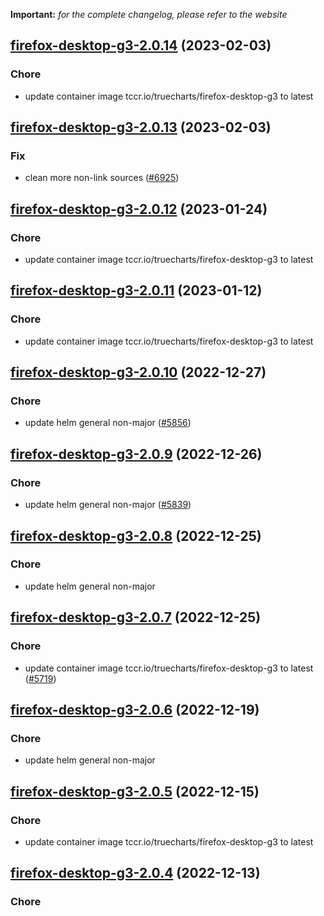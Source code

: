 **Important:**
*for the complete changelog, please refer to the website*




## [firefox-desktop-g3-2.0.14](https://github.com/truecharts/charts/compare/firefox-desktop-g3-2.0.13...firefox-desktop-g3-2.0.14) (2023-02-03)

### Chore

- update container image tccr.io/truecharts/firefox-desktop-g3 to latest
  
  


## [firefox-desktop-g3-2.0.13](https://github.com/truecharts/charts/compare/firefox-desktop-g3-2.0.12...firefox-desktop-g3-2.0.13) (2023-02-03)

### Fix

-  clean more non-link sources ([#6925](https://github.com/truecharts/charts/issues/6925))
  
  


## [firefox-desktop-g3-2.0.12](https://github.com/truecharts/charts/compare/firefox-desktop-g3-2.0.11...firefox-desktop-g3-2.0.12) (2023-01-24)

### Chore

- update container image tccr.io/truecharts/firefox-desktop-g3 to latest
  
  


## [firefox-desktop-g3-2.0.11](https://github.com/truecharts/charts/compare/firefox-desktop-g3-2.0.10...firefox-desktop-g3-2.0.11) (2023-01-12)

### Chore

- update container image tccr.io/truecharts/firefox-desktop-g3 to latest
  
  


## [firefox-desktop-g3-2.0.10](https://github.com/truecharts/charts/compare/firefox-desktop-g3-2.0.9...firefox-desktop-g3-2.0.10) (2022-12-27)

### Chore

- update helm general non-major ([#5856](https://github.com/truecharts/charts/issues/5856))
  
  


## [firefox-desktop-g3-2.0.9](https://github.com/truecharts/charts/compare/firefox-desktop-g3-2.0.8...firefox-desktop-g3-2.0.9) (2022-12-26)

### Chore

- update helm general non-major ([#5839](https://github.com/truecharts/charts/issues/5839))
  
  


## [firefox-desktop-g3-2.0.8](https://github.com/truecharts/charts/compare/firefox-desktop-g3-2.0.7...firefox-desktop-g3-2.0.8) (2022-12-25)

### Chore

- update helm general non-major
  
  


## [firefox-desktop-g3-2.0.7](https://github.com/truecharts/charts/compare/firefox-desktop-g3-2.0.6...firefox-desktop-g3-2.0.7) (2022-12-25)

### Chore

- update container image tccr.io/truecharts/firefox-desktop-g3 to latest ([#5719](https://github.com/truecharts/charts/issues/5719))
  
  


## [firefox-desktop-g3-2.0.6](https://github.com/truecharts/charts/compare/firefox-desktop-g3-2.0.5...firefox-desktop-g3-2.0.6) (2022-12-19)

### Chore

- update helm general non-major
  
  


## [firefox-desktop-g3-2.0.5](https://github.com/truecharts/charts/compare/firefox-desktop-g3-2.0.4...firefox-desktop-g3-2.0.5) (2022-12-15)

### Chore

- update container image tccr.io/truecharts/firefox-desktop-g3 to latest
  
  


## [firefox-desktop-g3-2.0.4](https://github.com/truecharts/charts/compare/firefox-desktop-g3-2.0.3...firefox-desktop-g3-2.0.4) (2022-12-13)

### Chore
